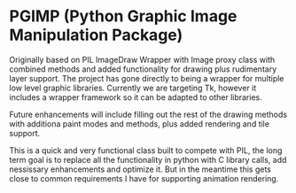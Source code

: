 # PGIMP (Python Graphic Image Manipulation Package)

Originally based on PIL ImageDraw Wrapper with Image proxy class with combined methods and added functionality for drawing plus rudimentary layer support.  The project has gone directly to being a wrapper for multiple low level graphic libraries.  Currently we are targeting Tk, however it includes a wrapper framework so it can be adapted to other libraries.   

Future enhancements will include filling out the rest of the drawing methods with additiona paint modes and methods, plus added rendering and tile support.

This is a quick and very functional class built to compete with PIL, the long term goal is to replace all the functionality in python with C library calls, add nessissary enhancements and optimize it.  But in the meantime this gets close to common requirements I have for supporting animation rendering.

